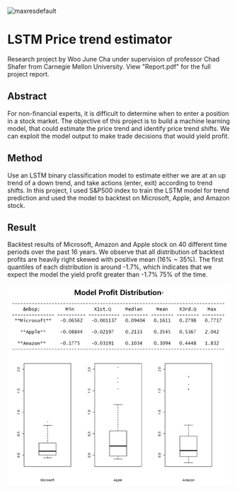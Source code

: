 ![maxresdefault](https://user-images.githubusercontent.com/59113962/86430444-4d02e700-bcc0-11ea-99af-09189e1ccbfd.jpg)

# LSTM Price trend estimator

Research project by Woo June Cha under supervision of professor Chad Shafer from Carnegie Mellon University.
View "Report.pdf" for the full project report.

## Abstract
For non-financial experts, it is difficult to determine when to enter a position in a stock market. The objective of this project is to build a machine learning model, that could estimate the price trend and identify price trend shifts. We can exploit the model output to make trade decisions that would yield profit.

## Method
Use an LSTM binary classification model to estimate either we are at an up trend of a down trend, and take actions (enter, exit) according to trend shifts. In this project, I used S&P500 index to train the LSTM model for trend prediction and used the model to backtest on Microsoft, Apple, and Amazon stock.


## Result
Backtest results of Microsoft, Amazon and Apple stock on 40 different time periods over the past 16 years. We observe that all distribution of backtest profits are heavily right skewed with positive mean (16% ~ 35%). The first quantiles of each distribution is around -1.7%, which indicates that we expect the model the yield profit greater than -1.7% 75% of the time.

![](distribution.PNG)
